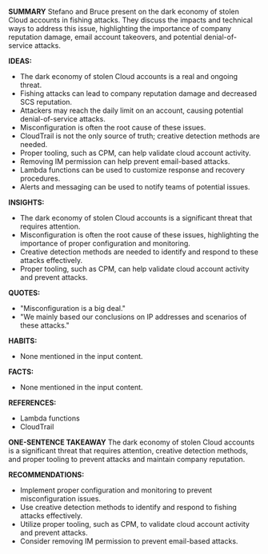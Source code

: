 **SUMMARY**
Stefano and Bruce present on the dark economy of stolen Cloud accounts in fishing attacks. They discuss the impacts and technical ways to address this issue, highlighting the importance of company reputation damage, email account takeovers, and potential denial-of-service attacks.

**IDEAS:**
* The dark economy of stolen Cloud accounts is a real and ongoing threat.
* Fishing attacks can lead to company reputation damage and decreased SCS reputation.
* Attackers may reach the daily limit on an account, causing potential denial-of-service attacks.
* Misconfiguration is often the root cause of these issues.
* CloudTrail is not the only source of truth; creative detection methods are needed.
* Proper tooling, such as CPM, can help validate cloud account activity.
* Removing IM permission can help prevent email-based attacks.
* Lambda functions can be used to customize response and recovery procedures.
* Alerts and messaging can be used to notify teams of potential issues.

**INSIGHTS:**
* The dark economy of stolen Cloud accounts is a significant threat that requires attention.
* Misconfiguration is often the root cause of these issues, highlighting the importance of proper configuration and monitoring.
* Creative detection methods are needed to identify and respond to these attacks effectively.
* Proper tooling, such as CPM, can help validate cloud account activity and prevent attacks.

**QUOTES:**
* "Misconfiguration is a big deal."
* "We mainly based our conclusions on IP addresses and scenarios of these attacks."

**HABITS:**
* None mentioned in the input content.

**FACTS:**
* None mentioned in the input content.

**REFERENCES:**
* Lambda functions
* CloudTrail

**ONE-SENTENCE TAKEAWAY**
The dark economy of stolen Cloud accounts is a significant threat that requires attention, creative detection methods, and proper tooling to prevent attacks and maintain company reputation.

**RECOMMENDATIONS:**
* Implement proper configuration and monitoring to prevent misconfiguration issues.
* Use creative detection methods to identify and respond to fishing attacks effectively.
* Utilize proper tooling, such as CPM, to validate cloud account activity and prevent attacks.
* Consider removing IM permission to prevent email-based attacks.

